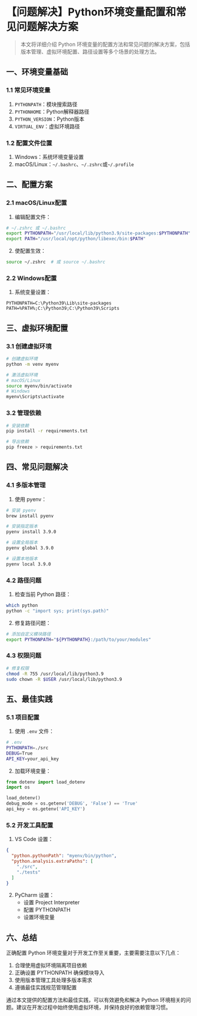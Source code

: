 # 【问题解决】Python环境变量配置和常见问题解决方案

> 本文将详细介绍 Python 环境变量的配置方法和常见问题的解决方案，包括版本管理、虚拟环境配置、路径设置等多个场景的处理方法。

## 一、环境变量基础

### 1.1 常见环境变量
1. `PYTHONPATH`：模块搜索路径
2. `PYTHONHOME`：Python解释器路径
3. `PYTHON_VERSION`：Python版本
4. `VIRTUAL_ENV`：虚拟环境路径

### 1.2 配置文件位置
1. Windows：系统环境变量设置
2. macOS/Linux：`~/.bashrc`、`~/.zshrc`或`~/.profile`

## 二、配置方案

### 2.1 macOS/Linux配置
1. 编辑配置文件：
```bash
# ~/.zshrc 或 ~/.bashrc
export PYTHONPATH="/usr/local/lib/python3.9/site-packages:$PYTHONPATH"
export PATH="/usr/local/opt/python/libexec/bin:$PATH"
```

2. 使配置生效：
```bash
source ~/.zshrc  # 或 source ~/.bashrc
```

### 2.2 Windows配置
1. 系统变量设置：
```
PYTHONPATH=C:\Python39\Lib\site-packages
PATH=%PATH%;C:\Python39;C:\Python39\Scripts
```

## 三、虚拟环境配置

### 3.1 创建虚拟环境
```bash
# 创建虚拟环境
python -m venv myenv

# 激活虚拟环境
# macOS/Linux
source myenv/bin/activate
# Windows
myenv\Scripts\activate
```

### 3.2 管理依赖
```bash
# 安装依赖
pip install -r requirements.txt

# 导出依赖
pip freeze > requirements.txt
```

## 四、常见问题解决

### 4.1 多版本管理
1. 使用 pyenv：
```bash
# 安装 pyenv
brew install pyenv

# 安装指定版本
pyenv install 3.9.0

# 设置全局版本
pyenv global 3.9.0

# 设置本地版本
pyenv local 3.9.0
```

### 4.2 路径问题
1. 检查当前 Python 路径：
```bash
which python
python -c "import sys; print(sys.path)"
```

2. 修复路径问题：
```bash
# 添加自定义模块路径
export PYTHONPATH="${PYTHONPATH}:/path/to/your/modules"
```

### 4.3 权限问题
```bash
# 修复权限
chmod -R 755 /usr/local/lib/python3.9
sudo chown -R $USER /usr/local/lib/python3.9
```

## 五、最佳实践

### 5.1 项目配置
1. 使用 `.env` 文件：
```bash
# .env
PYTHONPATH=./src
DEBUG=True
API_KEY=your_api_key
```

2. 加载环境变量：
```python
from dotenv import load_dotenv
import os

load_dotenv()
debug_mode = os.getenv('DEBUG', 'False') == 'True'
api_key = os.getenv('API_KEY')
```

### 5.2 开发工具配置
1. VS Code 设置：
```json
{
  "python.pythonPath": "myenv/bin/python",
  "python.analysis.extraPaths": [
    "./src",
    "./tests"
  ]
}
```

2. PyCharm 设置：
   - 设置 Project Interpreter
   - 配置 PYTHONPATH
   - 设置环境变量

## 六、总结

正确配置 Python 环境变量对于开发工作至关重要，主要需要注意以下几点：
1. 合理使用虚拟环境隔离项目依赖
2. 正确设置 PYTHONPATH 确保模块导入
3. 使用版本管理工具处理多版本需求
4. 遵循最佳实践规范管理配置

通过本文提供的配置方法和最佳实践，可以有效避免和解决 Python 环境相关的问题。建议在开发过程中始终使用虚拟环境，并保持良好的依赖管理习惯。
